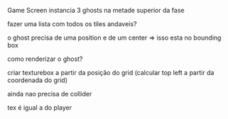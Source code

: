 Game Screen instancia 3 ghosts na metade superior da fase

fazer uma lista com todos os tiles andaveis?

o ghost precisa de uma position e de um center => isso esta no bounding box

como renderizar o ghost?

criar texturebox a partir da posição do grid (calcular top left a partir da coordenada do grid)

ainda nao precisa de collider

tex é igual a do player